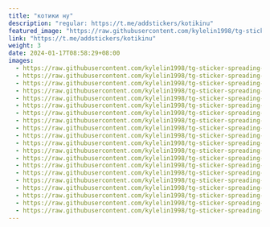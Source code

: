 ```yaml
---
title: "котики ну"
description: "regular: https://t.me/addstickers/kotikinu"
featured_image: "https://raw.githubusercontent.com/kylelin1998/tg-sticker-spreading-worldwide-images/main/img/5e7797bc-04a2-4597-bc17-1cc255615a45.jpg"
link: "https://t.me/addstickers/kotikinu"
weight: 3
date: 2024-01-17T08:58:29+08:00
images:
  - https://raw.githubusercontent.com/kylelin1998/tg-sticker-spreading-worldwide-images/main/img/5e7797bc-04a2-4597-bc17-1cc255615a45.jpg
  - https://raw.githubusercontent.com/kylelin1998/tg-sticker-spreading-worldwide-images/main/img/5074102f-23ad-4016-b642-d5bb50850d76.jpg
  - https://raw.githubusercontent.com/kylelin1998/tg-sticker-spreading-worldwide-images/main/img/8d8e1a78-ee40-4ed1-98db-2753a9c188dc.jpg
  - https://raw.githubusercontent.com/kylelin1998/tg-sticker-spreading-worldwide-images/main/img/9d62fdaf-408e-4c82-8f59-8a6872e8f10e.jpg
  - https://raw.githubusercontent.com/kylelin1998/tg-sticker-spreading-worldwide-images/main/img/198f88b8-0b14-4589-89a1-2a262788047f.jpg
  - https://raw.githubusercontent.com/kylelin1998/tg-sticker-spreading-worldwide-images/main/img/58d72dab-e4e8-4ee1-956e-4e7d3ddf1e5e.jpg
  - https://raw.githubusercontent.com/kylelin1998/tg-sticker-spreading-worldwide-images/main/img/d538bf44-5f29-4619-aa08-eb345a19f494.jpg
  - https://raw.githubusercontent.com/kylelin1998/tg-sticker-spreading-worldwide-images/main/img/2151dfec-965d-400c-8b97-5ff3a05ed6d5.jpg
  - https://raw.githubusercontent.com/kylelin1998/tg-sticker-spreading-worldwide-images/main/img/a347b7b0-8c42-4bf1-b1fb-9d289ea91c55.jpg
  - https://raw.githubusercontent.com/kylelin1998/tg-sticker-spreading-worldwide-images/main/img/6af1dace-665d-4b68-9558-cd070c604bef.jpg
  - https://raw.githubusercontent.com/kylelin1998/tg-sticker-spreading-worldwide-images/main/img/d5c99245-75e8-4496-9c62-3b2ef17169e5.jpg
  - https://raw.githubusercontent.com/kylelin1998/tg-sticker-spreading-worldwide-images/main/img/590220f9-1559-4d21-8ed2-4625c259492b.jpg
  - https://raw.githubusercontent.com/kylelin1998/tg-sticker-spreading-worldwide-images/main/img/cafd9ffb-2daa-4c57-8cf6-c265d08eaed9.jpg
  - https://raw.githubusercontent.com/kylelin1998/tg-sticker-spreading-worldwide-images/main/img/e38dea31-cf1a-45ee-8d25-df1aee566203.jpg
  - https://raw.githubusercontent.com/kylelin1998/tg-sticker-spreading-worldwide-images/main/img/e98cd9ee-110e-4b0f-b9f3-96f00f0bedfa.jpg
  - https://raw.githubusercontent.com/kylelin1998/tg-sticker-spreading-worldwide-images/main/img/af0ccdb9-3d5a-46c5-a6a4-81cdbd076f6c.jpg
  - https://raw.githubusercontent.com/kylelin1998/tg-sticker-spreading-worldwide-images/main/img/688a351c-c5e8-48ea-b9bf-51a30565a58f.jpg
  - https://raw.githubusercontent.com/kylelin1998/tg-sticker-spreading-worldwide-images/main/img/01a24f26-6be4-4cc5-8ced-dfc9217afa6c.jpg
  - https://raw.githubusercontent.com/kylelin1998/tg-sticker-spreading-worldwide-images/main/img/da64e48d-2d5b-4c0f-9325-6b8f2858b96a.jpg
  - https://raw.githubusercontent.com/kylelin1998/tg-sticker-spreading-worldwide-images/main/img/732b9234-ce7d-47ba-ab31-916004006322.jpg
---
```


